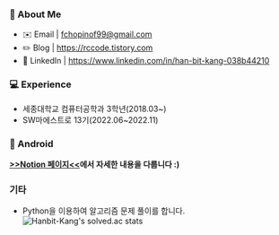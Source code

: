 ### 👋 About Me
- ✉️ Email | fchopinof99@gmail.com
- ✏️  Blog | https://rccode.tistory.com
- 🔗 LinkedIn | https://www.linkedin.com/in/han-bit-kang-038b44210

### 💻 Experience
- 세종대학교 컴퓨터공학과 3학년(2018.03~)
- SW마에스트로 13기(2022.06~2022.11)

### 🤖 Android
**[>>Notion 페이지<<](https://spangled-floss-ca8.notion.site/Android-Developer-0738db28af9d465fb2d559c31e8d6486)에서 자세한 내용을 다룹니다 :)**

### 기타
- Python을 이용하여 알고리즘 문제 풀이를 합니다.
![Hanbit-Kang's solved.ac stats](https://github-readme-solvedac.hyp3rflow.vercel.app/api/?handle=fchopinof99)
